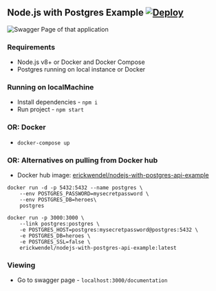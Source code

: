 ## Node.js with Postgres Example [![Deploy](https://github.com/claudiuri/k8s-mini-curso/actions/workflows/deploy.yaml/badge.svg?branch=main)](https://github.com/claudiuri/k8s-mini-curso/actions/workflows/deploy.yaml)

<img
    src="https://i.imgur.com/jUeBAiH.png"
    alt="Swagger Page of that application"
    title="Swagger Page of that application" />

### Requirements

* Node.js v8+ or Docker and Docker Compose
* Postgres running on local instance or Docker

### Running on localMachine

* Install dependencies - `npm i`
* Run project - `npm start`

### OR: Docker

* `docker-compose up`

### OR: Alternatives on pulling from Docker hub

* Docker hub image: [erickwendel/nodejs-with-postgres-api-example](https://hub.docker.com/r/erickwendel/nodejs-with-postgres-api-example/)

```shell
docker run -d -p 5432:5432 --name postgres \
    --env POSTGRES_PASSWORD=mysecretpassword \
    --env POSTGRES_DB=heroes\
    postgres
```

```shell
docker run -p 3000:3000 \
    --link postgres:postgres \
    -e POSTGRES_HOST=postgres:mysecretpassword@postgres:5432 \
    -e POSTGRES_DB=heroes \
    -e POSTGRES_SSL=false \
    erickwendel/nodejs-with-postgres-api-example:latest
```

### Viewing

* Go to swagger page - `localhost:3000/documentation`
